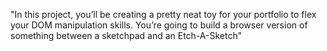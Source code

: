 "In this project, you’ll be creating a pretty neat toy for your portfolio to flex your DOM manipulation skills. You’re going to build a browser version of something between a sketchpad and an Etch-A-Sketch"
